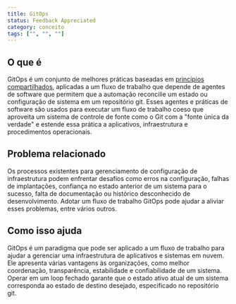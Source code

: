 ```yaml
---
title: GitOps
status: Feedback Appreciated
category: conceito
tags: ["", "", ""]
---
```


## O que é

GitOps é um conjunto de melhores práticas baseadas em [princípios compartilhados](https://opengitops.dev/), aplicadas a um fluxo de trabalho que depende de agentes de software que permitem que a automação reconcilie um estado ou configuração de sistema em um repositório git. Esses agentes e práticas de software são usados para executar um fluxo de trabalho coeso que aproveita um sistema de controle de fonte como o Git com a "fonte única da verdade" e estende essa prática a aplicativos, infraestrutura e procedimentos operacionais.

## Problema relacionado

Os processos existentes para gerenciamento de configuração de infraestrutura podem enfrentar desafios como erros na configuração, falhas de implantações, confiança no estado anterior de um sistema para o sucesso, falta de documentação ou histórico desconhecido de desenvolvimento. Adotar um fluxo de trabalho GitOps pode ajudar a aliviar esses problemas, entre vários outros.

## Como isso ajuda

GitOps é um paradigma que pode ser aplicado a um fluxo de trabalho para ajudar a gerenciar uma infraestrutura de aplicativos e sistemas em nuvem. Ele apresenta várias vantagens às organizações, como melhor coordenação, transparência, estabilidade e confiabilidade de um sistema. Operar em um loop fechado garante que o estado ativo atual de um sistema corresponda ao estado de destino desejado, especificado no repositório git.
